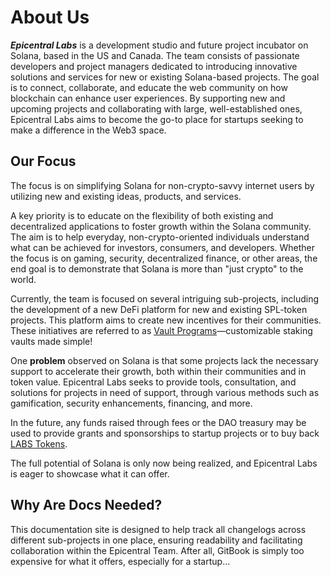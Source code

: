 # About Us

***Epicentral Labs*** is a development studio and future project incubator on Solana, based in the US and Canada. The team consists of passionate developers and project managers dedicated to introducing innovative solutions and services for new or existing Solana-based projects. The goal is to connect, collaborate, and educate the web community on how blockchain can enhance user experiences. By supporting new and upcoming projects and collaborating with large, well-established ones, Epicentral Labs aims to become the go-to place for startups seeking to make a difference in the Web3 space.

## Our Focus

The focus is on simplifying Solana for non-crypto-savvy internet users by utilizing new and existing ideas, products, and services.

A key priority is to educate on the flexibility of both existing and decentralized applications to foster growth within the Solana community. The aim is to help everyday, non-crypto-oriented individuals understand what can be achieved for investors, consumers, and developers. Whether the focus is on gaming, security, decentralized finance, or other areas, the end goal is to demonstrate that Solana is more than "just crypto" to the world.

Currently, the team is focused on several intriguing sub-projects, including the development of a new DeFi platform for new and existing SPL-token projects. This platform aims to create new incentives for their communities. These initiatives are referred to as [Vault Programs](/vault-program-docs/introduction)—customizable staking vaults made simple!

One **problem** observed on Solana is that some projects lack the necessary support to accelerate their growth, both within their communities and in token value. Epicentral Labs seeks to provide tools, consultation, and solutions for projects in need of support, through various methods such as gamification, security enhancements, financing, and more.

In the future, any funds raised through fees or the DAO treasury may be used to provide grants and sponsorships to startup projects or to buy back [LABS Tokens](/introduction/labstoken).

The full potential of Solana is only now being realized, and Epicentral Labs is eager to showcase what it can offer.

## Why Are Docs Needed?

This documentation site is designed to help track all changelogs across different sub-projects in one place, ensuring readability and facilitating collaboration within the Epicentral Team. After all, GitBook is simply too expensive for what it offers, especially for a startup...
